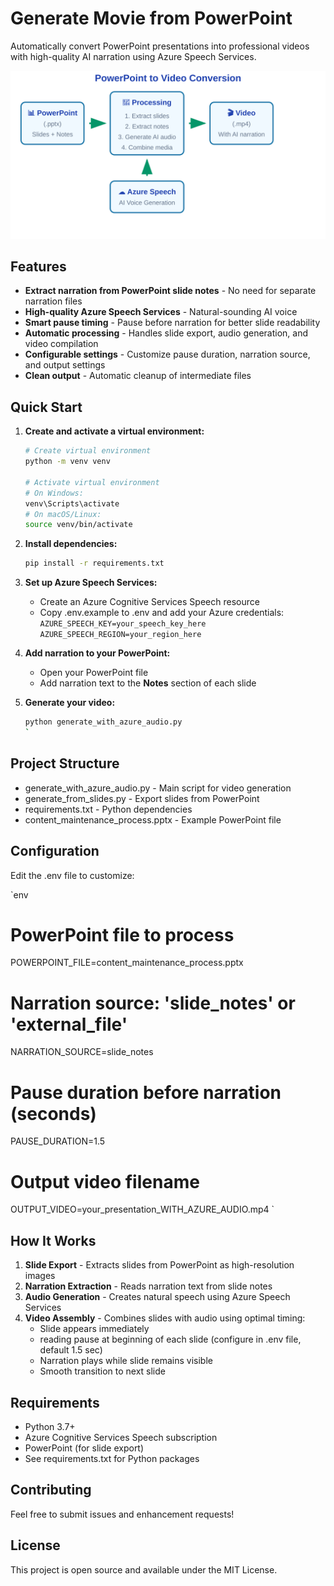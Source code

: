 ﻿# Generate Movie from PowerPoint

Automatically convert PowerPoint presentations into professional videos with high-quality AI narration using Azure Speech Services.

![Process Diagram](process-diagram.svg)


##  Features

- **Extract narration from PowerPoint slide notes** - No need for separate narration files
- **High-quality Azure Speech Services** - Natural-sounding AI voice 
- **Smart pause timing** - Pause before narration for better slide readability
- **Automatic processing** - Handles slide export, audio generation, and video compilation
- **Configurable settings** - Customize pause duration, narration source, and output settings
- **Clean output** - Automatic cleanup of intermediate files

##  Quick Start

1. **Create and activate a virtual environment:**
   ```bash
   # Create virtual environment
   python -m venv venv
   
   # Activate virtual environment
   # On Windows:
   venv\Scripts\activate
   # On macOS/Linux:
   source venv/bin/activate
   ```

1. **Install dependencies:**
   ```bash
   pip install -r requirements.txt
   ```

1. **Set up Azure Speech Services:**
   - Create an Azure Cognitive Services Speech resource
   - Copy .env.example to .env and add your Azure credentials:
   `
   AZURE_SPEECH_KEY=your_speech_key_here
   AZURE_SPEECH_REGION=your_region_here
   `

1. **Add narration to your PowerPoint:**
   - Open your PowerPoint file
   - Add narration text to the **Notes** section of each slide

1. **Generate your video:**
   ```bash
   python generate_with_azure_audio.py
   `

## Project Structure

- generate_with_azure_audio.py - Main script for video generation
- generate_from_slides.py - Export slides from PowerPoint
- requirements.txt - Python dependencies
- content_maintenance_process.pptx - Example PowerPoint file

## Configuration

Edit the .env file to customize:

`env
# PowerPoint file to process
POWERPOINT_FILE=content_maintenance_process.pptx

# Narration source: 'slide_notes' or 'external_file'
NARRATION_SOURCE=slide_notes

# Pause duration before narration (seconds)
PAUSE_DURATION=1.5

# Output video filename
OUTPUT_VIDEO=your_presentation_WITH_AZURE_AUDIO.mp4
`

##  How It Works

1. **Slide Export** - Extracts slides from PowerPoint as high-resolution images
1. **Narration Extraction** - Reads narration text from slide notes
1. **Audio Generation** - Creates natural speech using Azure Speech Services
1. **Video Assembly** - Combines slides with audio using optimal timing:
   - Slide appears immediately
   - reading pause at beginning of each slide (configure in .env file, default 1.5 sec)
   - Narration plays while slide remains visible
   - Smooth transition to next slide

##  Requirements

- Python 3.7+
- Azure Cognitive Services Speech subscription
- PowerPoint (for slide export)
- See requirements.txt for Python packages

##  Contributing

Feel free to submit issues and enhancement requests!

##  License

This project is open source and available under the MIT License.
